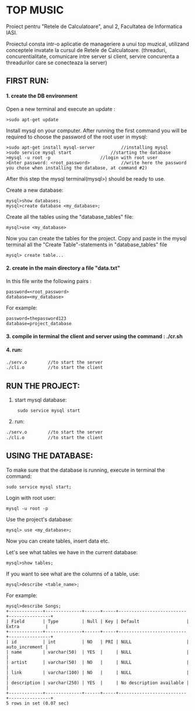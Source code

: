# TOP MUSIC
   Proiect pentru "Retele de Calculatoare", anul 2, Facultatea de Informatica IASI.

 Proiectul consta intr-o aplicatie de manageriere a unui top muzical, utilizand conceptele invatate la cursul de Retele de Calculatoare. (threaduri, concurentialitate, comunicare intre server si client, servire concurenta a threadurilor care se conecteaza la server)


## FIRST RUN:
#### 1. create the DB environment
Open a new terminal and execute an update :

	>sudo apt-get update
Install mysql on your computer. After running the first command you will be required to choose the password of the root user in mysql:

	>sudo apt-get install mysql-server			//installing mysql
	>sudo service mysql start				//starting the database
	>mysql -u root -p					//login with root user
	>Enter password: <root_password> 			//write here the password you chose when installing the database, at command #2)
After this step the mysql terminal(mysql>) should be ready to use.

Create a new database:
         
	mysql>show databases;
	mysql>create database <my_database>;

Create all the tables using the "database_tables" file:
         
	mysql>use <my_database>
 Now you can create the tables for the project. Copy and paste in the mysql terminal all the "Create Table"-statements in "database_tables" file
         
	mysql> create table...
#### 2. create in the main directory a file "data.txt"
In this file write the following pairs :
    
	password=<root_password>
	database=<my_database>
 For example: 
 
	password=thepassword123
    database=project_database

#### 3. compile in terminal the client and server using the command : ./cr.sh
#### 4. run:
```bash
./serv.o		//to start the server
./cli.o			//to start the client
```

## RUN THE PROJECT:
1. start mysql database:

    	sudo service mysql start
2. run:
```bash
./serv.o		//to start the server
./cli.o			//to start the client
```

## USING THE DATABASE:
To make sure that the database is running, execute in terminal the command:
		
	sudo service mysql start;
Login with root user:
		
	mysql -u root -p
Use the project's database:

	mysql> use <my_database>;
Now you can create tables, insert data etc.

Let's see what tables we have in the current database:

	mysql>show tables;

If you want to see what are the columns of a table, use:

	mysql>describe <table_name>;

For example:

	mysql>describe Songs;
	+-------------+--------------+------+-----+--------------------------+----------------+
	| Field       | Type         | Null | Key | Default                  | Extra          |
	+-------------+--------------+------+-----+--------------------------+----------------+
	| id          | int          | NO   | PRI | NULL                     | auto_increment |
	| name        | varchar(50)  | YES  |     | NULL                     |                |
	| artist      | varchar(50)  | NO   |     | NULL                     |                |
	| link        | varchar(100) | NO   |     | NULL                     |                |
	| description | varchar(250) | YES  |     | No description available |                |
	+-------------+--------------+------+-----+--------------------------+----------------+
	5 rows in set (0.07 sec)


